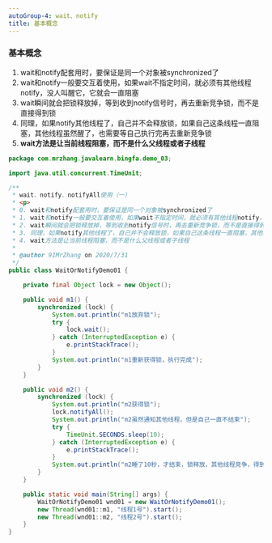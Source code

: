```yaml
---
autoGroup-4: wait、notify
title: 基本概念
---
```

### 基本概念
1. wait和notify配套用时，要保证是同一个对象被synchronized了
2. wait和notify一般要交互着使用，如果wait不指定时间，就必须有其他线程notify，没人叫醒它，它就会一直阻塞
3. wait瞬间就会把锁释放掉，等到收到notify信号时，再去重新竞争锁，而不是直接得到锁
4. 同理，如果notify其他线程了，自己并不会释放锁，如果自己这条线程一直阻塞，其他线程虽然醒了，也需要等自己执行完再去重新竞争锁
5. **wait方法是让当前线程阻塞，而不是什么父线程或者子线程**

``` java
package com.mrzhang.javalearn.bingfa.demo_03;

import java.util.concurrent.TimeUnit;

/**
 * wait、notify、notifyAll使用（一）
 * <p>
 * 0. wait和notify配套用时，要保证是同一个对象被synchronized了
 * 1. wait和notify一般要交互着使用，如果wait不指定时间，就必须有其他线程notify，没人叫醒它，它就会一直阻塞
 * 2. wait瞬间就会把锁释放掉，等到收到notify信号时，再去重新竞争锁，而不是直接得到锁
 * 3. 同理，如果notify其他线程了，自己并不会释放锁，如果自己这条线程一直阻塞，其他线程虽然醒了，也需要等自己执行完再去重新竞争锁
 * 4. wait方法是让当前线程阻塞，而不是什么父线程或者子线程
 *
 * @author 91MrZhang on 2020/7/31
 */
public class WaitOrNotifyDemo01 {

    private final Object lock = new Object();

    public void m1() {
        synchronized (lock) {
            System.out.println("m1放弃锁");
            try {
                lock.wait();
            } catch (InterruptedException e) {
                e.printStackTrace();
            }
            System.out.println("m1重新获得锁，执行完成");
        }
    }

    public void m2() {
        synchronized (lock) {
            System.out.println("m2获得锁");
            lock.notifyAll();
            System.out.println("m2虽然通知其他线程，但是自己一直不结束");
            try {
                TimeUnit.SECONDS.sleep(10);
            } catch (InterruptedException e) {
                e.printStackTrace();
            }
            System.out.println("m2睡了10秒，才结束，锁释放，其他线程竞争，得到锁");
        }
    }

    public static void main(String[] args) {
        WaitOrNotifyDemo01 wnd01 = new WaitOrNotifyDemo01();
        new Thread(wnd01::m1, "线程1号").start();
        new Thread(wnd01::m2, "线程2号").start();
    }
}


```